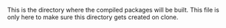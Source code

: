 This is the directory where the compiled packages will be built.
This file is only here to make sure this directory gets created
on clone.
